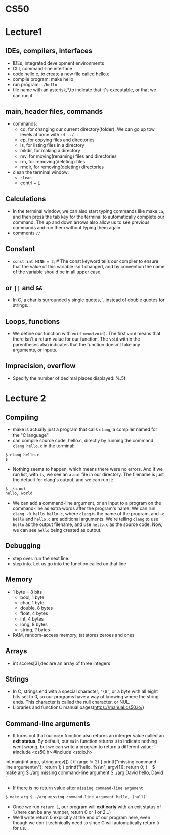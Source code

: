 # CS50
# Lecture1

## IDEs, compilers, interfaces

- IDEs, integrated development environments
- CLI, command-line interface
- code hello.c, to create a new file called hello.c
- compile program: make hello
- run program: `./hello`
- file name with an asterisk,\*,to indicate that it's executable, or that we can run it.

## main, header files, commands

- commands:
  - cd, for changing our current directory(folder). We can go up tow levels at once with `cd ../..` 
  - cp, for copying files and directories
  - ls, for listing files in a directory
  - mkdir, for making a directory
  - mv, for moving(renaming) files and directories
  - rm, for removing(deleting) files
  - rmdir, for removing(deleting) directories
- clean the terminal window:
  - `clean` 
  - contrl + L

## Calculations
- In the terminal window, we can also start typing commands like make `ca`, and then press the tab key for the terminal to automatically complete our command. The up and down arrows also allow us to see previous commands and run them without typing them again.
- comments `//`

## Constant

- `const int MINE = 2`;  \# The const keyword tells our compiler to ensure that the value of this variable isn't changed, and by convention the name of the variable should be in all upper case.


## or `||`  and `&&`
- In C, a char is surrounded y single quotes, ', instead of double quotes for strings.

## Loops, functions
- We define our function with `void meow(void)`. The first `void` means that there isn't a return value for our function. The `void` within the parentheses also indicates that the function doesn't take any arguments, or inputs.

## Imprecision, overflow
- Specify the number of decimal places displayed: %.5f

# Lecture 2
## Compiling
- make is actually just a program that calls `clang`, a compiler named for the "C language".
- can compile source code, hello.c, directly by running the command `clang hello.c` in the terminal:
```
$ clang hello.c
$
```
- Nothing seems to happen, which means there were no errors. And if we run list, with `ls`, we see an `a.out` file in our directory. The filename is just the default for clang's output, and we can run it:
```
$ ./a.out
hello, world
```
- We can add a command-line argument, or an input to a program on the command-line as extra words after the program's name. We can run `clang -0 hello hello.c`, where `clang` is the name of the program, and `-o hello` and `hello.c` are additional arguments. We're telling `clang` to use `hello` as the output filename, and use `hello.c` as the source code. Now, we can see `hello` being created as output.

## Debugging
- step over. run the next line.
- step into. Let us go into the function called on that line

## Memory

- 1 byte = 8 bits
  - bool, 1 byte
  - char, 1 byte
  - double, 8 bytes
  - float, 4 bytes
  - int, 4 bytes
  - long, 8 bytes
  - string, ? bytes
- RAM, random-access memory, tat stores zeroes and ones

## Arrays
- int scores[3],declare an array of three integers

## Strings

- In C, strings end with a special character, `'\0'`, or a byte with all eight bits set to 0, so our programs have a way of knowing where the string ends. This character is called the null character, or NUL.
- Libraries and functions: manual pages(https://manual.cs50.io/)

## Command-line arguments

- It turns out that our `main` function also returns an interger value called an **exit status**. By default, our `main` function returns `0` to indicate nothing went wrong, but we can write a program to return a different value:
`
#include <cs50.h>
#include <stdio.h>

int main(int argc, string argv[])
{
    if (argc != 2)
    {
        printf("missing command-line argument\n");
        return 1;
    }
    printf("hello, %s\n", argv[1]);
    return 0;
}
`
`
$ make arg
$ ./arg
missing command-line argument
$ ./arg David
hello, David
`
- If there is no return value after `missing command-line argument`

`
$ make arg
$ ./arg
missing command-line argument
hello, (null)
`
  - Once we run `return 1`, our program will **exit early** with an exit status of 1.(here can be any number, return 0 or 1 or 2...)
  - We'll write return 0 explicitly at the end of our program here, even though we don't technically need to since C will automatically return `0` for us.


